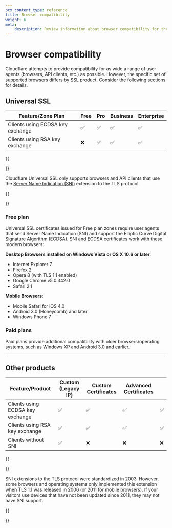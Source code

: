 ```yaml
---
pcx_content_type: reference
title: Browser compatibility
weight: 6
meta:
    description: Review information about browser compatibility for the different Cloudflare SSL offerings.
---
```


# Browser compatibility

Cloudflare attempts to provide compatibility for as wide a range of user agents (browsers, API clients, etc.) as possible. However, the specific set of supported browsers differs by SSL product. Consider the following sections for details.

## Universal SSL

| Feature/Zone Plan                | Free | Pro | Business | Enterprise |
| -------------------------------- | ---- | --- | -------- | ---------- |
| Clients using ECDSA key exchange | ✅   | ✅  | ✅       | ✅         |
| Clients using RSA key exchange   | ❌   | ✅  | ✅       | ✅         |

{{<Aside type="warning" header="Important">}}

Cloudflare Universal SSL only supports browsers and API clients that use the [Server Name Indication (SNI)](https://www.cloudflare.com/learning/ssl/what-is-sni/) extension to the TLS protocol.

{{</Aside>}}

### Free plan

Universal SSL certificates issued for Free plan zones require user agents that send Server Name Indication (SNI) and support the Elliptic Curve Digital Signature Algorithm (ECDSA). SNI and ECDSA certificates work with these modern browsers:

**Desktop Browsers installed on Windows Vista or OS X 10.6 or later**:

- Internet Explorer 7
- Firefox 2
- Opera 8 (with TLS 1.1 enabled)
- Google Chrome v5.0.342.0
- Safari 2.1

**Mobile Browsers**:

- Mobile Safari for iOS 4.0
- Android 3.0 (Honeycomb) and later
- Windows Phone 7

### Paid plans

Paid plans provide additional compatibility with older browsers/operating systems, such as Windows XP and Android 3.0 and earlier.

---

## Other products

| Feature/Product                  | Custom (Legacy IP) | Custom Certificates | Advanced Certificates |  |
| -------------------------------- | ------------------ | ------------------- | --------------------- | ------------ |
| Clients using ECDSA key exchange | ✅                 | ✅                  | ✅                    | ✅           |
| Clients using RSA key exchange   | ✅                 | ✅                  | ✅                    | ✅           |
| Clients without SNI              | ✅                 | ❌                  | ❌                    | ❌           |

{{<Aside type="note" header="Note">}}

SNI extensions to the TLS protocol were standardized in 2003. However, some browsers and operating systems only implemented this extension when TLS 1.1 was released in 2006 (or 2011 for mobile browsers). If your visitors use devices that have not been updated since 2011, they may not have SNI support.

{{</Aside>}}
